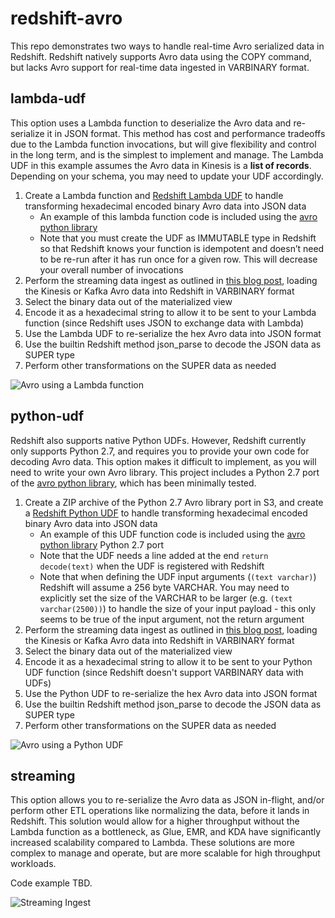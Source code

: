 # redshift-avro

This repo demonstrates two ways to handle real-time Avro serialized data in Redshift. Redshift natively supports Avro data using the COPY command, but lacks Avro support for real-time data ingested in VARBINARY format.

## lambda-udf

This option uses a Lambda function to deserialize the Avro data and re-serialize it in JSON format. This method has cost and performance tradeoffs due to the Lambda function invocations, but will give flexibility and control in the long term, and is the simplest to implement and manage. The Lambda UDF in this example assumes the Avro data in Kinesis is a **list of records**. Depending on your schema, you may need to update your UDF accordingly.

1. Create a Lambda function and [Redshift Lambda UDF](https://docs.aws.amazon.com/redshift/latest/dg/udf-creating-a-lambda-sql-udf.html) to handle transforming hexadecimal encoded binary Avro data into JSON data
    * An example of this lambda function code is included using the [avro python library](https://pypi.org/project/avro/)
    * Note that you must create the UDF as IMMUTABLE type in Redshift so that Redshift knows your function is idempotent and doesn’t need to be re-run after it has run once for a given row. This will decrease your overall number of invocations
2. Perform the streaming data ingest as outlined in [this blog post](https://aws.amazon.com/blogs/big-data/real-time-analytics-with-amazon-redshift-streaming-ingestion/), loading the Kinesis or Kafka Avro data into Redshift in VARBINARY format
3. Select the binary data out of the materialized view
4. Encode it as a hexadecimal string to allow it to be sent to your Lambda function (since Redshift uses JSON to exchange data with Lambda)
5. Use the Lambda UDF to re-serialize the hex Avro data into JSON format
6. Use the builtin Redshift method json_parse to decode the JSON data as SUPER type
7. Perform other transformations on the SUPER data as needed

![Avro using a Lambda function](https://github.com/mmehrten/redshift-avro/Avro-Lambda.png)

## python-udf

Redshift also supports native Python UDFs. However, Redshift currently only supports Python 2.7, and requires you to provide your own code for decoding Avro data. This option makes it difficult to implement, as you will need to write your own Avro library. This project includes a Python 2.7 port of the [avro python library](https://pypi.org/project/avro/), which has been minimally tested.

1. Create a ZIP archive of the Python 2.7 Avro library port in S3, and create a [Redshift Python UDF](https://docs.aws.amazon.com/redshift/latest/dg/udf-python-language-support.html) to handle transforming hexadecimal encoded binary Avro data into JSON data
    * An example of this UDF function code is included using the [avro python library](https://pypi.org/project/avro/) Python 2.7 port
    * Note that the UDF needs a line added at the end `return decode(text)` when the UDF is registered with Redshift
    * Note that when defining the UDF input arguments (`(text varchar)`) Redshift will assume a 256 byte VARCHAR. You may need to explicitly set the size of the VARCHAR to be larger (e.g. `(text varchar(2500))`) to handle the size of your input payload - this only seems to be true of the input argument, not the return argument
2. Perform the streaming data ingest as outlined in [this blog post](https://aws.amazon.com/blogs/big-data/real-time-analytics-with-amazon-redshift-streaming-ingestion/), loading the Kinesis or Kafka Avro data into Redshift in VARBINARY format
3. Select the binary data out of the materialized view
4. Encode it as a hexadecimal string to allow it to be sent to your Python UDF function (since Redshift doesn't support VARBINARY data with UDFs)
5. Use the Python UDF to re-serialize the hex Avro data into JSON format
6. Use the builtin Redshift method json_parse to decode the JSON data as SUPER type
7. Perform other transformations on the SUPER data as needed

![Avro using a Python UDF](https://github.com/mmehrten/redshift-avro/Avro-Python.png)

## streaming

This option allows you to re-serialize the Avro data as JSON in-flight, and/or perform other ETL operations like normalizing the data, before it lands in Redshift. This solution would allow for a higher throughput without the Lambda function as a bottleneck, as Glue, EMR, and KDA have significantly increased scalability compared to Lambda. These solutions are more complex to manage and operate, but are more scalable for high throughput workloads.

Code example TBD.

![Streaming Ingest](https://github.com/mmehrten/redshift-avro/Streaming-Ingest.png)
